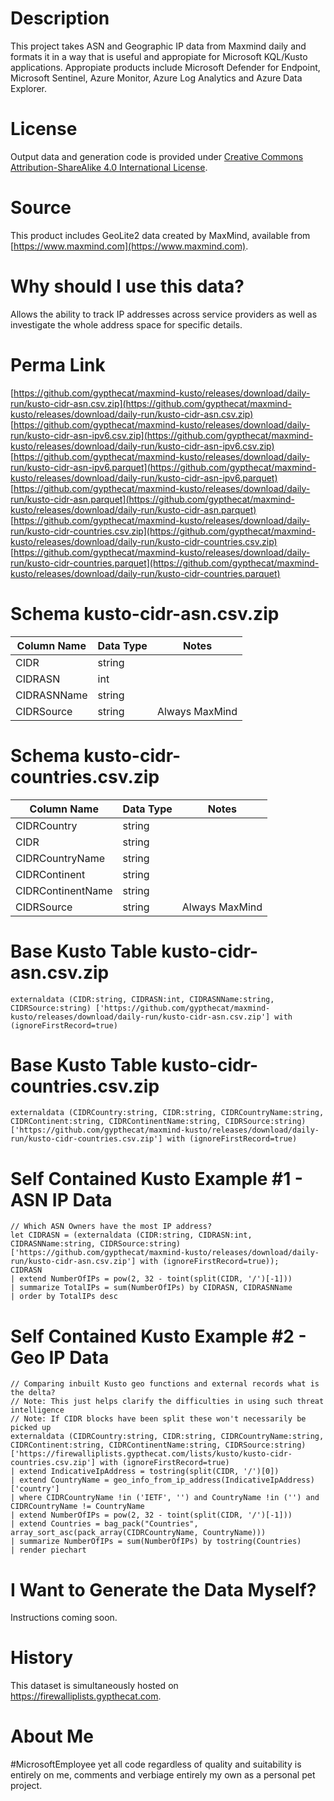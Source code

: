 # Description
This project takes ASN and Geographic IP data from Maxmind daily and formats it in a way that is useful and appropiate for Microsoft KQL/Kusto applications.  Appropiate products include Microsoft Defender for Endpoint, Microsoft Sentinel, Azure Monitor, Azure Log Analytics and Azure Data Explorer.

# License
Output data and generation code is provided under [Creative Commons Attribution-ShareAlike 4.0 International License](https://creativecommons.org/licenses/by-sa/4.0/).

# Source
This product includes GeoLite2 data created by MaxMind, available from [https://www.maxmind.com](https://www.maxmind.com).

# Why should I use this data?
Allows the ability to track IP addresses across service providers as well as investigate the whole address space for specific details.

# Perma Link
[https://github.com/gypthecat/maxmind-kusto/releases/download/daily-run/kusto-cidr-asn.csv.zip](https://github.com/gypthecat/maxmind-kusto/releases/download/daily-run/kusto-cidr-asn.csv.zip)
[https://github.com/gypthecat/maxmind-kusto/releases/download/daily-run/kusto-cidr-asn-ipv6.csv.zip](https://github.com/gypthecat/maxmind-kusto/releases/download/daily-run/kusto-cidr-asn-ipv6.csv.zip)
[https://github.com/gypthecat/maxmind-kusto/releases/download/daily-run/kusto-cidr-asn-ipv6.parquet](https://github.com/gypthecat/maxmind-kusto/releases/download/daily-run/kusto-cidr-asn-ipv6.parquet)
[https://github.com/gypthecat/maxmind-kusto/releases/download/daily-run/kusto-cidr-asn.parquet](https://github.com/gypthecat/maxmind-kusto/releases/download/daily-run/kusto-cidr-asn.parquet)
[https://github.com/gypthecat/maxmind-kusto/releases/download/daily-run/kusto-cidr-countries.csv.zip](https://github.com/gypthecat/maxmind-kusto/releases/download/daily-run/kusto-cidr-countries.csv.zip)
[https://github.com/gypthecat/maxmind-kusto/releases/download/daily-run/kusto-cidr-countries.parquet](https://github.com/gypthecat/maxmind-kusto/releases/download/daily-run/kusto-cidr-countries.parquet)

# Schema kusto-cidr-asn.csv.zip
| Column Name | Data Type | Notes |
| ----------- | --------- | ----- |
| CIDR | string  | |
| CIDRASN | int  | |  
| CIDRASNName | string  | |  
| CIDRSource | string  | Always MaxMind |

# Schema kusto-cidr-countries.csv.zip
| Column Name | Data Type | Notes |
| ----------- | --------- | ----- |
| CIDRCountry | string | |
| CIDR | string | |
| CIDRCountryName | string | |
| CIDRContinent | string | |
| CIDRContinentName | string | |
| CIDRSource | string | Always MaxMind |

# Base Kusto Table kusto-cidr-asn.csv.zip
```
externaldata (CIDR:string, CIDRASN:int, CIDRASNName:string, CIDRSource:string) ['https://github.com/gypthecat/maxmind-kusto/releases/download/daily-run/kusto-cidr-asn.csv.zip'] with (ignoreFirstRecord=true)
```

# Base Kusto Table kusto-cidr-countries.csv.zip
```
externaldata (CIDRCountry:string, CIDR:string, CIDRCountryName:string, CIDRContinent:string, CIDRContinentName:string, CIDRSource:string) ['https://github.com/gypthecat/maxmind-kusto/releases/download/daily-run/kusto-cidr-countries.csv.zip'] with (ignoreFirstRecord=true)
```

# Self Contained Kusto Example #1 - ASN IP Data
```
// Which ASN Owners have the most IP address?
let CIDRASN = (externaldata (CIDR:string, CIDRASN:int, CIDRASNName:string, CIDRSource:string) ['https://github.com/gypthecat/maxmind-kusto/releases/download/daily-run/kusto-cidr-asn.csv.zip'] with (ignoreFirstRecord=true));
CIDRASN
| extend NumberOfIPs = pow(2, 32 - toint(split(CIDR, '/')[-1]))
| summarize TotalIPs = sum(NumberOfIPs) by CIDRASN, CIDRASNName
| order by TotalIPs desc
```

# Self Contained Kusto Example #2 - Geo IP Data
```
// Comparing inbuilt Kusto geo functions and external records what is the delta?
// Note: This just helps clarify the difficulties in using such threat intelligence
// Note: If CIDR blocks have been split these won't necessarily be picked up
externaldata (CIDRCountry:string, CIDR:string, CIDRCountryName:string, CIDRContinent:string, CIDRContinentName:string, CIDRSource:string) ['https://firewalliplists.gypthecat.com/lists/kusto/kusto-cidr-countries.csv.zip'] with (ignoreFirstRecord=true)
| extend IndicativeIpAddress = tostring(split(CIDR, '/')[0])
| extend CountryName = geo_info_from_ip_address(IndicativeIpAddress)['country']
| where CIDRCountryName !in ('IETF', '') and CountryName !in ('') and CIDRCountryName != CountryName
| extend NumberOfIPs = pow(2, 32 - toint(split(CIDR, '/')[-1]))
| extend Countries = bag_pack("Countries", array_sort_asc(pack_array(CIDRCountryName, CountryName)))
| summarize NumberOfIPs = sum(NumberOfIPs) by tostring(Countries)
| render piechart
```

# I Want to Generate the Data Myself?
Instructions coming soon.

# History
This dataset is simultaneously hosted on https://firewalliplists.gypthecat.com.

# About Me
#MicrosoftEmployee yet all code regardless of quality and suitability is entirely on me, comments and verbiage entirely my own as a personal pet project.
